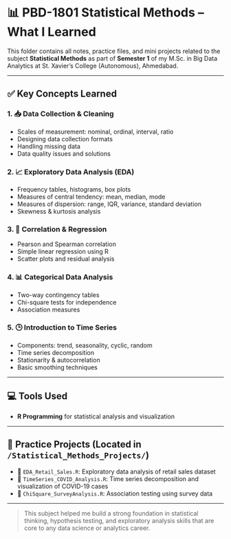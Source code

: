 # 📊 PBD-1801 Statistical Methods – What I Learned

This folder contains all notes, practice files, and mini projects related to the subject **Statistical Methods** as part of **Semester 1** of my M.Sc. in Big Data Analytics at St. Xavier’s College (Autonomous), Ahmedabad.

---

## ✅ Key Concepts Learned

### 1. 📥 Data Collection & Cleaning
- Scales of measurement: nominal, ordinal, interval, ratio
- Designing data collection formats
- Handling missing data
- Data quality issues and solutions

### 2. 📈 Exploratory Data Analysis (EDA)
- Frequency tables, histograms, box plots
- Measures of central tendency: mean, median, mode
- Measures of dispersion: range, IQR, variance, standard deviation
- Skewness & kurtosis analysis

### 3. 🔄 Correlation & Regression
- Pearson and Spearman correlation
- Simple linear regression using R
- Scatter plots and residual analysis

### 4. 📊 Categorical Data Analysis
- Two-way contingency tables
- Chi-square tests for independence
- Association measures

### 5. 🕒 Introduction to Time Series
- Components: trend, seasonality, cyclic, random
- Time series decomposition
- Stationarity & autocorrelation
- Basic smoothing techniques

---

## 💻 Tools Used
- **R Programming** for statistical analysis and visualization
---

## 🧪 Practice Projects (Located in `/Statistical_Methods_Projects/`)
- 📁 `EDA_Retail_Sales.R`: Exploratory data analysis of retail sales dataset
- 📁 `TimeSeries_COVID_Analysis.R`: Time series decomposition and visualization of COVID-19 cases
- 📁 `ChiSquare_SurveyAnalysis.R`: Association testing using survey data

---

> This subject helped me build a strong foundation in statistical thinking, hypothesis testing, and exploratory analysis skills that are core to any data science or analytics career.

